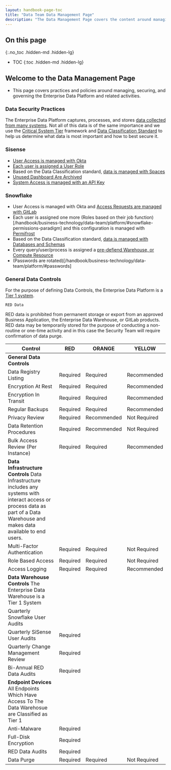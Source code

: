 ```yaml
---
layout: handbook-page-toc
title: "Data Team Data Management Page"
description: "The Data Management Page covers the content around managing, securing, and governing the Enterprise Data Platform and related activities."
---
```


## On this page
{:.no_toc .hidden-md .hidden-lg}

- TOC
{:toc .hidden-md .hidden-lg}

##  Welcome to the Data Management Page

* This page covers practices and policies around managing, securing, and governing the Enterprise Data Platform and related activities.

### Data Security Practices

The Enterprise Data Platform captures, processes, and stores [data collected from many systems](/handbook/business-technology/data-team/platform/#extract-and-load). Not all of this data is of the same importance and we use the [Critical System Tier](/handbook/engineering/security/security-assurance/risk-field-security/critical-systems.html) framework and [Data Classification Standard](/handbook/engineering/security/data-classification-standard.html#security-and-privacy-controls) to help us determine what data is most important and how to best secure it.

### Sisense

* [User Access is managed with Okta](/handbook/business-technology/data-team/platform/periscope/#accessing-sisense)
* [Each user is assigned a User Role](/handbook/business-technology/data-team/platform/periscope/#user-roles)
* Based on the Data Classification standard, [data is managed with Spaces](/handbook/business-technology/data-team/platform/periscope/#spaces)
* [Unused Dashboard Are Archived](/handbook/business-technology/data-team/platform/periscope/#auto-archival-of-unused-dashboards)
* [System Access is managed with an API Key](/handbook/business-technology/data-team/platform/periscope/#sisense-api-key)

### Snowflake

* User Access is managed with Okta and [Access Requests are managed with GitLab](/handbook/business-technology/data-team/platform/#warehouse-access)
* Each user is assigned one more (Roles based on their job function)[/handbook/business-technology/data-team/platform/#snowflake-permissions-paradigm] and this configuration is managed with [Permifrost](/handbook/business-technology/data-team/platform/permifrost/)
* Based on the Data Classification standard, [data is managed with Databases and Schemas](/handbook/business-technology/data-team/platform/#data-storage)
* Every query/user/process is assigned a [pre-defiend Warehouse, or Compute Resource](/handbook/business-technology/data-team/platform/#compute-resources)
* (Passwords are rotated)[/handbook/business-technology/data-team/platform/#passwords]

### General Data Controls

For the purpose of defining Data Controls, the Enterprise Data Platform is a [Tier 1 system](/handbook/engineering/security/security-assurance/risk-field-security/critical-systems.html#determining-critical-system-tiers). 

`RED Data`

RED data is prohibited from permanent storage or export from an approved Business Application, the Enterprise Data Warehouse, or GitLab products. RED data may be temporarily stored for the purpose of conducting a non-routine or one-time activity and in this case the Security Team will require confirmation of data purge.


| Control | RED | ORANGE | YELLOW |
|--|--| --|--|
| **General Data Controls** |
| Data Registry Listing  | Required | Required | Recommended |
| Encryption At Rest | Required | Required | Recommended |
| Encryption In Transit | Required | Required | Recommended |
| Regular Backups | Required | Required | Recommended |
| Privacy Review | Required | Recommended | Not Required |
| Data Retention Procedures | Required | Recommended | Not Required |
| Bulk Access Review (Per Instance) | Required | Required | Recommended |
| **Data Infrastructure Controls** Data Infrastructure includes any systems with interact access or process data as part of a Data Warehouse and makes data available to end users. | 
| Multi-Factor Authentication | Required | Required | Not Required |
| Role Based Access | Required | Required | Not Required |
| Access Logging | Required | Required | Recommended |
| **Data Warehouse Controls** The Enterprise Data Warehouse is a Tier 1 System |
| Quarterly Snowflake User Audits |  |  |  |
| Quarterly SiSense User Audits | Required  |  |  |
| Quarterly Change Management Review | Required  |  |  |
| Bi-Annual RED Data Audits | Required  |  |  |
| **Endpoint Devices** All Endpoints Which Have Access To The Data Warehosue are Classified as Tier 1 |
| Anti-Malware | Required |  |  |
| Full-Disk Encryption | Required |  |  |
| RED Data Audits | Required |  |  |
| Data Purge | Required | Required | Not Required |
